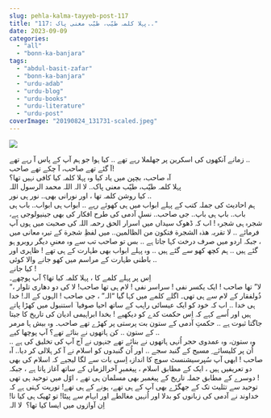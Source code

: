 ```yaml
---
slug: pehla-kalma-tayyeb-post-117
title: "117: پہلا کلمہ طیّب، طیّب معنی پاک.."
date: 2023-09-09
categories: 
  - "all"
  - "bonn-ka-banjara"
tags: 
  - "abdul-basit-zafar"
  - "bonn-ka-banjara"
  - "urdu-adab"
  - "urdu-blog"
  - "urdu-books"
  - "urdu-literature"
  - "urdu-post"
coverImage: "20190824_131731-scaled.jpeg"
---
```


![](images/20190824_131731-300x225.jpeg)

زمانے آنکھوں کی اسکرین پر جھلملا رہے تھے .. کیا ہوا جو ہم آپ کے پاس آ رہے تھے ..  
آ گئے تھے صاحب، آ چکے تھے صاحب!  
آہ صاحب، بچپن میں یاد کیا وہ پہلا کلمہ کیا کافی نہیں تھا؟  
پہلا کلمہ طیّب، طیّب معنی پاک.. لا الہ اللہ محمد الرسول اللہ  
کیا روشن کلمہ تھا ، اور نورانی بھی.. نور ہی نور ..  
ہم احادیث کی جملہ کتب کے پہلے ابواب میں ہی کھوئے رہے .. ابواب ہی ابواب.. باب ہی باب.. باپ ہی باپ.. جی صاحب.. نسلِ آدمی کی طرح افکار کی بھی جینیولوجی ہے، شجرہ ہی شجرہ ! اب کہ ڈھوک سیداں میں اسرار الحق رحمہ اللہ کی صحبت میں ہوں آپ فرمائے .. لا تقربہ ھذہ الشجرة فتکون من الظالمین.. میں لفظِ شجرة کے تیرہ معانی میں ، جبکہ اردو میں صرف درخت کہا جاتا ہے .. بس تو صاحب تب سے وہ معنیِ دیگر روبرو ہو گئے ہیں .. ہم کچھ کھو سے گئے ہیں .. وہ پہلے ابواب بھی طہارت کے ہی تھے ! ظاہری اور باطنی طہارت کے مراسم میں کھو جانے والا کوئی ..  
کیا جانے !  
اِس پر پہلے کلمے کا ، پہلا کلمہ کیا تھا؟ آپ پوچھے۔  
“لا” تھا صاحب ! ایک یکسر نفی ! سراسر نفی ! لام ہی تھا صاحب! لا کی دو دھاری تلوار ، ذُولفقار کے لام سے ہی تھی۔ اگلے کلمے میں کہا گیا “الہ” ، جی صاحب ! الہوں کے الہ! خدا ہی خدا .. اب کہ خود کو ایک عیسائی راہب کے ساتھ احیا صوفیا ؔ استنبول میں کھڑا پاتے ہیں اور اُسے کہے کہ اِس حکمت کدے کو دیکھیے ! بخدا ابراہیمی ادیان کی تاریخ کا جیتا جاگتا ثبوت ہے .. حکمتِ آدمی کے ستون بت پرستی پر کھڑے تھے صاحب۔ وہ بیش ہا مرمر کے ستون .. کن ہاتھوں نے بنائے تھے؟ آپ پوچھا کیے ..  
وہ ستون، وہ عمدوی حجر اُنہی ہاتھوں نے بنائے تھے جنہوں نے آج آپ کی تخلیق کی ہے .. اُن پر کلیسائے ِ مسیح کے گنبد سجے .. اور اُن گنبدوں کو اسلام نے آ کر ہلالی کر دیا.. آہ صاحب ! ابھی آپ سُپرسیشنسٹ سوچ کا اندازہ اِسی بات سے لگا لیجیے کہ اسلام کی بھی دو تعریفیں ہیں ، ایک کے مطابق اسلام ، پیغمبرِ آخرالزماں کے ساتھ آغاز پاتا ہے ، جبکہ دوسرے کے مطابق جملہ تاریخ کے پیغمبر بھی مسلمان ہی تھے ، اوّل میں توحید ہی تھی !  
توحید سے تثلیث تک کے جھگڑے بھی آپ کے ہی تھے، ہونے کے ہی تھے! توریت کہتی ہے کہ خداوند نے آدمی کی زبانوں کو بدلا اور اُنہیں مغالطے اور ابہام سے پیٹا! تو ٹھیک ہی کیا نا! اِن آوازوں میں ایسا کیا تھا؟  لا الہ
